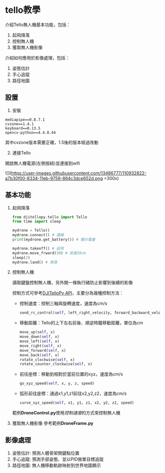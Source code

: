 # tello教學
介紹Tello無人機基本功能，包括：

1. 起飛降落
2. 控制無人機
3. 獲取無人機影像

介紹如何應用於影像處理，包括：

1. 姿態估計
2. 手心追蹤
3. 路徑地圖

## 設置
1. 安裝
```
mediapipe==0.8.7.1
cvzone==1.4.1
keyboard==0.13.5
opencv-python==4.4.0.44
```
其中cvzone版本需要正確，1.5後的版本經過改動

2. 連接Tello

開啟無人機電源(左側按紐)並連接到wifi

![](https://user-images.githubusercontent.com/13486777/110932822-a7b30f00-8334-11eb-9759-864c3dce652d.png =300x)

## 基本功能
1. 起飛降落
    
    ```python
    from djitellopy.tello import Tello
    from time import sleep

    mydrone = Tello()
    mydrone.connect() # 連線
    print(mydrone.get_battery()) # 顯示電量

    mydrone.takeoff() # 起飛
    mydrone.move_frward(30) # 前進30cm
    sleep(2) 
    mydrone.land() # 降落
    ```

3. 控制無人機
    
    讀取鍵盤控制無人機，另外開一條執行緒防止影響到後續的影像
    
    控制方式可參考[DJITelloPy API](https://djitellopy.readthedocs.io/en/latest/tello/)，主要分為幾種控制方法：
    * 控制速度：控制三軸與旋轉速度，速度為cm/s
    
        ```python
        send_rc_control(self, left_right_velocity, forward_backward_velocity, up_down_velocity, yaw_velocity)
        ```
    * 移動距離：Tello的上下左右前後、順逆時鐘移動距離，單位為cm
    
        ```python
        move_up(self, x)
        move_down(self, x)
        move_left(self, x)
        move_right(self, x)
        move_forward(self, x)
        move_back(self, x)
        rotate_clockwise(self, x)
        rotate_counter_clockwise(self, x)
        ```
    * 前往座標：移動到相對於當前位置的xyz，速度為cm/s
    
        ```python
        go_xyz_speed(self, x, y, z, speed)
        ```
    * 弧形前往座標：通過x1,y1,z1前往x2,y2,z2，速度為cm/s

        ```python
        curve_xyz_speed(self, x1, y1, z1, x2, y2, z2, speed)
        ```
        
    範例**DroneControl.py**使用*控制速度*的方式來控制無人機
    
3. 獲取無人機影像
    參考範例**DroneFrame.py**

## 影像處理
1. 姿態估計: 預測人體骨架關鍵點位置
2. 手心追蹤: 預測手部姿態、並以PID做單目標追蹤
3. 路徑地圖: 無人機移動軌跡映射到世界地圖顯示
